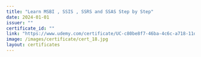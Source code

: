 ```yaml
---
title: "Learn MSBI , SSIS , SSRS and SSAS Step by Step"
date: 2024-01-01
issuer: ""
certificate_id: ""
link: "https://www.udemy.com/certificate/UC-c80be8f7-46ba-4c6c-a718-11d5559d0f51/"
image: /images/certificate/cert_18.jpg
layout: certificates
---
```

